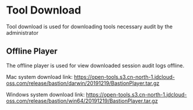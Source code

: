 # Tool Download


Tool download is used for downloading tools necessary audit by the administrator

## Offline Player

The offline player is used for view downloaded session audit logs offline.

Mac system download link: https://open-tools.s3.cn-north-1.jdcloud-oss.com/release/bastion/darwin/20191219/BastionPlayer.tar.gz


Windows system download link: https://open-tools.s3.cn-north-1.jdcloud-oss.com/release/bastion/win64/20191219/BastionPlayer.tar.gz
